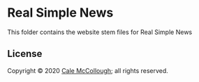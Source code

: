 # Real Simple News

This folder contains the website stem files for Real Simple News

## License

Copyright © 2020 [Cale McCollough](https://kabukistarship.com); all rights reserved.
